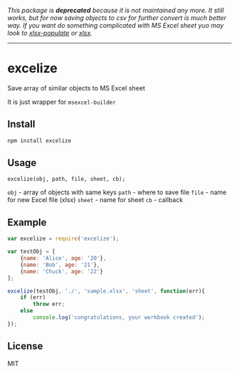 _This package is __deprecated__ because it is not maintained any more. It still works, but for now saving objects to csv for further convert is much better way. If you want do something complicated with MS Excel sheet yuo may look to [xlsx-populate](https://github.com/dtjohnson/xlsx-populate) or [xlsx](https://github.com/sheetjs/js-xlsx)._

----

# excelize

Save array of similar objects to MS Excel sheet

It is just wrapper for `msexcel-builder`

## Install

```bash
npm install excelize
```

## Usage

```
excelize(obj, path, file, sheet, cb);
```

`obj` - array of objects with same keys
`path` - where to save file
`file` - name for new Excel file (xlsx)
`sheet` - name for sheet
`cb` - callback

## Example

```js
var excelize = require('excelize');

var testObj = [
    {name: 'Alice', age: '20'},
    {name: 'Bob', age: '21'},
    {name: 'Chuck', age: '22'}
];

excelize(testObj, './', 'sample.xlsx', 'sheet', function(err){
    if (err)
        throw err;
    else
        console.log('congratulations, your workbook created');
});
```

## License

MIT
